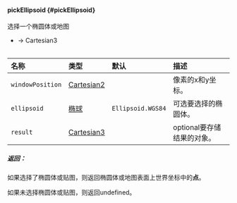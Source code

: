 #### pickEllipsoid {#pickEllipsoid}

选择一个椭圆体或地图

* -&gt; Cartesian3

|  |
| :--- |


| 名称 | 类型 | 默认 | 描述 |
| :--- | :--- | :--- | :--- |
| `windowPosition` | [Cartesian2](https://cesiumjs.org/Cesium/Build/Documentation/Cartesian2.html) |  | 像素的x和y坐标。 |
| `ellipsoid` | [椭球](https://cesiumjs.org/Cesium/Build/Documentation/Ellipsoid.html) | `Ellipsoid.WGS84` | 可选要选择的椭圆体。 |
| `result` | [Cartesian3](https://cesiumjs.org/Cesium/Build/Documentation/Cartesian3.html) |  | optional要存储结果的对象。 |

##### 返回：

如果选择了椭圆体或贴图，则返回椭圆体或地图表面上世界坐标中的**点**。

如果未选择椭圆体或贴图，则返回undefined。

